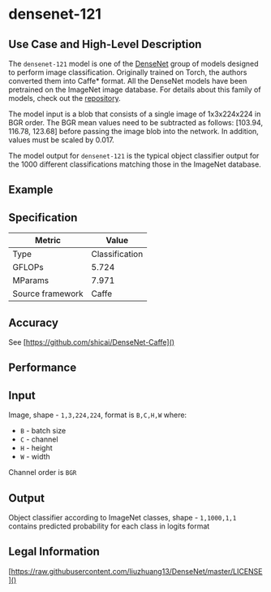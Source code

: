 # densenet-121

## Use Case and High-Level Description

The `densenet-121` model is one of the [DenseNet](https://arxiv.org/pdf/1608.06993)
group of models designed to perform image classification. Originally trained on
Torch, the authors converted them into Caffe* format. All the DenseNet models have
been pretrained on the ImageNet image database. For details about this family of
models, check out the [repository](https://github.com/shicai/DenseNet-Caffe). 

The model input is a blob that consists of a single image of 1x3x224x224 in BGR
order. The BGR mean values need to be subtracted as follows: [103.94, 116.78, 123.68]
before passing the image blob into the network. In addition, values must be scaled
by 0.017.

The model output for `densenet-121` is the typical object classifier output for
the 1000 different classifications matching those in the ImageNet database.

## Example

## Specification

| Metric            | Value         |
|-------------------|---------------|
| Type              | Classification|
| GFLOPs            | 5.724         |
| MParams           | 7.971         |
| Source framework  | Caffe         |

## Accuracy

See [https://github.com/shicai/DenseNet-Caffe]()

## Performance

## Input

Image, shape - `1,3,224,224`, format is `B,C,H,W` where:

- `B` - batch size
- `C` - channel
- `H` - height
- `W` - width

Channel order is `BGR`

## Output

Object classifier according to ImageNet classes, shape - `1,1000,1,1` contains predicted
probability for each class in logits format

## Legal Information

[https://raw.githubusercontent.com/liuzhuang13/DenseNet/master/LICENSE]()
